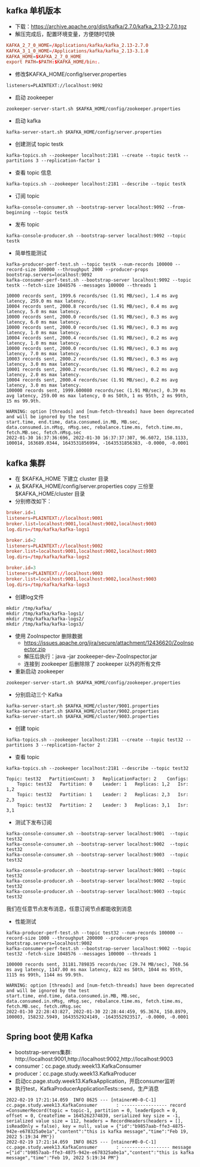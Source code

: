 ## kafka 单机版本
* 下载：https://archive.apache.org/dist/kafka/2.7.0/kafka_2.13-2.7.0.tgz
* 解压完成后，配置环境变量，方便随时切换
``` conf 
KAFKA_2_7_0_HOME=/Applications/kafka/kafka_2.13-2.7.0
KAFKA_3_1_0_HOME=/Applications/kafka/kafka_2.13-3.1.0
KAFKA_HOME=$KAFKA_2_7_0_HOME
export PATH=$PATH:$KAFKA_HOME/bin:.
```
* 修改$KAFKA_HOME/config/server.properties
```shell
listeners=PLAINTEXT://localhost:9092
```
* 启动 zookeeper 
```shell
zookeeper-server-start.sh $KAFKA_HOME/config/zookeeper.properties
```
* 启动 kafka 
```shell
kafka-server-start.sh $KAFKA_HOME/config/server.properties
```
* 创建测试 topic testk
```shell
kafka-topics.sh --zookeeper localhost:2181 --create --topic testk --partitions 3 --replication-factor 1
```
* 查看 topic 信息
```shell
kafka-topics.sh --zookeeper localhost:2181 --describe --topic testk
```
* 订阅 topic 
```shell
kafka-console-consumer.sh --bootstrap-server localhost:9092 --from-beginning --topic testk
```
* 发布 topic 
```shell
kafka-console-producer.sh --bootstrap-server localhost:9092 --topic testk
```
* 简单性能测试
```shell
kafka-producer-perf-test.sh --topic testk --num-records 100000 --record-size 100000 --throughput 2000 --producer-props bootstrap.servers=localhost:9092
kafka-consumer-perf-test.sh --bootstrap-server localhost:9092 --topic testk --fetch-size 1048576 --messages 100000 --threads 1
```
``` logs 
10000 records sent, 1999.6 records/sec (1.91 MB/sec), 1.4 ms avg latency, 259.0 ms max latency.
10004 records sent, 2000.8 records/sec (1.91 MB/sec), 0.4 ms avg latency, 5.0 ms max latency.
10000 records sent, 2000.0 records/sec (1.91 MB/sec), 0.3 ms avg latency, 6.0 ms max latency.
10000 records sent, 2000.0 records/sec (1.91 MB/sec), 0.3 ms avg latency, 1.0 ms max latency.
10004 records sent, 2000.4 records/sec (1.91 MB/sec), 0.2 ms avg latency, 1.0 ms max latency.
10000 records sent, 2000.0 records/sec (1.91 MB/sec), 0.3 ms avg latency, 7.0 ms max latency.
10003 records sent, 2000.2 records/sec (1.91 MB/sec), 0.3 ms avg latency, 3.0 ms max latency.
10001 records sent, 2000.2 records/sec (1.91 MB/sec), 0.2 ms avg latency, 2.0 ms max latency.
10004 records sent, 2000.4 records/sec (1.91 MB/sec), 0.2 ms avg latency, 3.0 ms max latency.
100000 records sent, 1999.600080 records/sec (1.91 MB/sec), 0.39 ms avg latency, 259.00 ms max latency, 0 ms 50th, 1 ms 95th, 2 ms 99th, 15 ms 99.9th.

WARNING: option [threads] and [num-fetch-threads] have been deprecated and will be ignored by the test
start.time, end.time, data.consumed.in.MB, MB.sec, data.consumed.in.nMsg, nMsg.sec, rebalance.time.ms, fetch.time.ms, fetch.MB.sec, fetch.nMsg.sec
2022-01-30 16:37:36:696, 2022-01-30 16:37:37:307, 96.6072, 158.1133, 100014, 163689.0344, 1643531856994, -1643531856383, -0.0000, -0.0001
```

## kafka 集群
* 在 $KAFKA_HOME 下建立 cluster 目录
* 从 $KAFKA_HOME/config/server.properties copy 三份至 $KAFKA_HOME/cluster 目录
* 分别修改如下：
``` conf 
broker.id=1
listeners=PLAINTEXT://localhost:9001
broker.list=localhost:9001,localhost:9002,localhost:9003
log.dirs=/tmp/kafka/kafka-logs1

broker.id=2
listeners=PLAINTEXT://localhost:9002
broker.list=localhost:9001,localhost:9002,localhost:9003
log.dirs=/tmp/kafka/kafka-logs2

broker.id=3
listeners=PLAINTEXT://localhost:9003
broker.list=localhost:9001,localhost:9002,localhost:9003
log.dirs=/tmp/kafka/kafka-logs3
```
* 创建log文件
```shell
mkdir /tmp/kafka/
mkdir /tmp/kafka/kafka-logs1/
mkdir /tmp/kafka/kafka-logs2/
mkdir /tmp/kafka/kafka-logs3/
```
* 使用 ZooInspector 删除数据
    * https://issues.apache.org/jira/secure/attachment/12436620/ZooInspector.zip
    * 解压后执行：java -jar zookeeper-dev-ZooInspector.jar
    * 连接到 zookeeper 后删除除了 zookeeper 以外的所有文件
* 重新启动 zookeeper 
```shell
zookeeper-server-start.sh $KAFKA_HOME/config/zookeeper.properties
```
* 分别启动三个 Kafka 
```shell
kafka-server-start.sh $KAFKA_HOME/cluster/9001.properties
kafka-server-start.sh $KAFKA_HOME/cluster/9002.properties
kafka-server-start.sh $KAFKA_HOME/cluster/9003.properties
```
* 创建 topic
```shell
kafka-topics.sh --zookeeper localhost:2181 --create --topic test32 --partitions 3 --replication-factor 2
```
* 查看 topic 
```shell
kafka-topics.sh --zookeeper localhost:2181 --describe --topic test32
```
``` logs
Topic: test32	PartitionCount: 3	ReplicationFactor: 2	Configs:
	Topic: test32	Partition: 0	Leader: 1	Replicas: 1,2	Isr: 1,2
	Topic: test32	Partition: 1	Leader: 2	Replicas: 2,3	Isr: 2,3
	Topic: test32	Partition: 2	Leader: 3	Replicas: 3,1	Isr: 3,1
```
* 测试下发布订阅
```shell
kafka-console-consumer.sh --bootstrap-server localhost:9001  --topic test32
kafka-console-consumer.sh --bootstrap-server localhost:9002  --topic test32
kafka-console-consumer.sh --bootstrap-server localhost:9003  --topic test32

kafka-console-producer.sh --bootstrap-server localhost:9001 --topic test32
kafka-console-producer.sh --bootstrap-server localhost:9002 --topic test32
kafka-console-producer.sh --bootstrap-server localhost:9003 --topic test32
```
我们在任意节点发布消息，任意订阅节点都能收到消息
* 性能测试
```shell
kafka-producer-perf-test.sh --topic test32 --num-records 100000 --record-size 1000 --throughput 200000 --producer-props bootstrap.servers=localhost:9002 
kafka-consumer-perf-test.sh --bootstrap-server localhost:9002 --topic test32 -fetch-size 1048576 --messages 100000 --threads 1
```
``` logs
100000 records sent, 31181.789835 records/sec (29.74 MB/sec), 760.56 ms avg latency, 1147.00 ms max latency, 822 ms 50th, 1044 ms 95th, 1115 ms 99th, 1144 ms 99.9th.

WARNING: option [threads] and [num-fetch-threads] have been deprecated and will be ignored by the test
start.time, end.time, data.consumed.in.MB, MB.sec, data.consumed.in.nMsg, nMsg.sec, rebalance.time.ms, fetch.time.ms, fetch.MB.sec, fetch.nMsg.sec
2022-01-30 22:28:43:827, 2022-01-30 22:28:44:459, 95.3674, 150.8979, 100003, 158232.5949, 1643552924149, -1643552923517, -0.0000, -0.0001
```

## Spring boot 使用 Kafka
* bootstrap-servers集群: http://localhost:9001,http://localhost:9002,http://localhost:9003
* consumer：cc.page.study.week13.KafkaConsumer
* producer：cc.page.study.week13.KafkaProducer
* 启动cc.page.study.week13.KafkaApplication，开启consumer监听
* 执行test，KafkaProducerApplicationTests::send，生产消息
``` log 
2022-02-19 17:21:14.059  INFO 8625 --- [ntainer#0-0-C-1] cc.page.study.week13.KafkaConsumer       : ----------------- record =ConsumerRecord(topic = topic-1, partition = 0, leaderEpoch = 0, offset = 0, CreateTime = 1645262374839, serialized key size = -1, serialized value size = 112, headers = RecordHeaders(headers = [], isReadOnly = false), key = null, value = {"id":"b9857aab-ffe3-4875-942e-e678325a0e1a","content":"this is kafka message","time":"Feb 19, 2022 5:19:34 PM"})
2022-02-19 17:21:14.059  INFO 8625 --- [ntainer#0-0-C-1] cc.page.study.week13.KafkaConsumer       : ------------------ message ={"id":"b9857aab-ffe3-4875-942e-e678325a0e1a","content":"this is kafka message","time":"Feb 19, 2022 5:19:34 PM"}
```